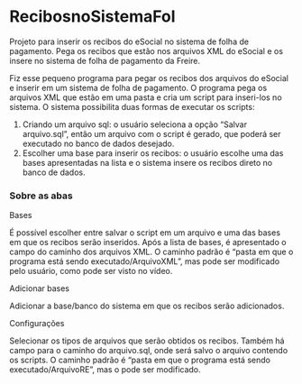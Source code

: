 # RecibosnoSistemaFol
Projeto para inserir os recibos do eSocial no sistema de folha de pagamento. Pega os recibos que estão nos arquivos XML do eSocial e os insere no sistema de folha de pagamento da Freire. 



Fiz esse pequeno programa para pegar os recibos dos arquivos do eSocial e inserir em um sistema de folha de pagamento. O programa pega os arquivos XML que estão em uma pasta e cria um script para inseri-los no sistema. O sistema possibilita duas formas de executar os scripts: 
1.	Criando um arquivo sql: o usuário seleciona a opção “Salvar arquivo.sql”, então um arquivo com o script é gerado, que poderá ser executado no banco de dados desejado.
2.	Escolher uma base para inserir os recibos: o usuário escolhe uma das bases apresentadas na lista e o sistema insere os recibos direto no banco de dados. 

<h3>Sobre as abas</h3> 

<p>Bases</P>
É possível escolher entre salvar o script em um arquivo e uma das bases em que os recibos serão inseridos. Após a lista de bases, é apresentado o campo do caminho dos arquivos XML. O caminho padrão é “pasta em que o programa está sendo executado/ArquivoXML”, mas pode ser modificado pelo usuário, como pode ser visto no vídeo. 
<p>Adicionar bases</p>
Adicionar a base/banco do sistema em que os recibos serão adicionados.
<p>Configurações</p>
Selecionar os tipos de arquivos que serão obtidos os recibos. Também há campo para o caminho do arquivo.sql, onde será salvo o arquivo contendo os scripts. O caminho padrão é “pasta em que o programa está sendo executado/ArquivoRE”, mas o pode ser modificado. 
